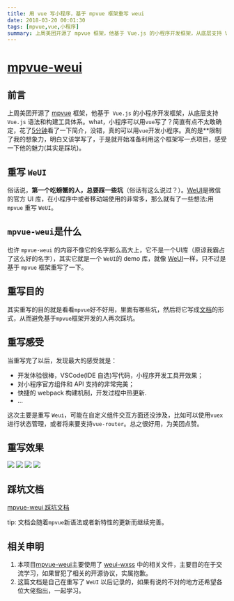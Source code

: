 ```yaml
---
title: 用 vue 写小程序，基于 mpvue 框架重写 weui
date: 2018-03-20 00:01:30
tags: [mpvue,vue,小程序]
summary: 上周美团开源了 mpvue 框架，他基于 Vue.js 的小程序开发框架，从底层支持 Vue.js 语法和构建工具体系。what，小程序可以用 vue 写了？简直有点不太敢确定，看了一下简介，没错，真的可以用 vue 开发小程序。真的是**限制了我的想象力，明白又该学写了，于是就开始准备利用这个框架写一点项目，感受一下他的魅力(其实是踩坑)。
---
```

# [mpvue-weui](https://github.com/KuangPF/mpvue-weui)

## 前言
上周美团开源了 [mpvue](https://github.com/Meituan-Dianping/mpvue) 框架，他基于` Vue.js` 的小程序开发框架，从底层支持 `Vue.js` 语法和构建工具体系。what，小程序可以用`vue`写了？简直有点不太敢确定，花了[5分钟](http://mpvue.com/mpvue/quickstart/)看了一下简介，没错，真的可以用`vue`开发小程序。真的是**限制了我的想象力，明白又该学写了，于是就开始准备利用这个框架写一点项目，感受一下他的魅力(其实是踩坑)。

## 重写 `WeUI`
俗话说，**第一个吃螃蟹的人，总要踩一些坑**（俗话有这么说过？）。[WeUI](https://weui.io/)是微信的官方 UI 库，在小程序中或者移动端使用的非常多，那么就有了一些想法:用 `mpvue` 重写 `WeUI`。

##  `mpvue-weui`是什么
也许 `mpvue-weui` 的内容不像它的名字那么高大上，它不是一个UI库（原谅我霸占了这么好的名字），其实它就是一个 `WeUI`的 demo 库，就像 [WeUI](https://weui.io/)一样，只不过是基于 `mpvue` 框架重写了一下。

## 重写目的
其实重写的目的就是看看`mpvue`好不好用，里面有哪些坑，然后将它写成[文档](https://kuangpf.github.io/mpvue-weui/#/)的形式，从而避免基于`mpvue`框架开发的人再次踩坑。

## 重写感受
当重写完了以后，发现最大的感受就是：

* 开发体验很棒，VSCode(IDE 自选)写代码，小程序开发工具开效果；
* 对小程序官方组件和 API 支持的非常完美；
* 快捷的 webpack 构建机制，开发过程中热更新.
* ...

这次主要是重写 `Weui`，可能在自定义组件交互方面还没涉及，比如可以使用`vuex`进行状态管理，或者将来要支持`vue-router`。总之很好用，为美团点赞。

## 重写效果

![](https://user-gold-cdn.xitu.io/2018/3/14/16224e73e631622d?w=381&h=670&f=png&s=12631)
![](https://user-gold-cdn.xitu.io/2018/3/14/16224e7707ec3aac?w=378&h=670&f=png&s=14440)
![](https://user-gold-cdn.xitu.io/2018/3/14/16224e7fae68699b?w=376&h=669&f=png&s=6951)
![](https://user-gold-cdn.xitu.io/2018/3/14/16224e81004b17b2?w=377&h=670&f=png&s=8907)

## 踩坑文档
[mpvue-weui 踩坑文档](https://kuangpf.github.io/mpvue-weui/#/)

tip: 文档会随着`mpvue`新语法或者新特性的更新而继续完善。

## 相关申明

1. 本项目[mpvue-weui](https://github.com/KuangPF/mpvue-weui)主要使用了 [weui-wxss](https://github.com/Tencent/weui-wxss) 中的相关文件，主要目的在于交流学习，如果冒犯了相关的开源协议，实属抱歉。
2. 这篇文档是自己在重写了 `WeUI` 以后记录的，如果有说的不对的地方还希望各位大佬指出，一起学习。



